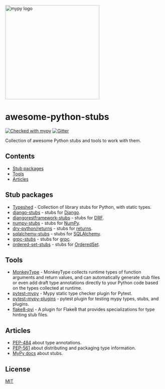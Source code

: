 <img src="http://mypy-lang.org/static/mypy_light.svg" alt="mypy logo" width="300px"/>

# awesome-python-stubs

[![Checked with mypy](http://www.mypy-lang.org/static/mypy_badge.svg)](http://mypy-lang.org/)
[![Gitter](https://badges.gitter.im/mypy-django/Lobby.svg)](https://gitter.im/mypy-django/Lobby)

Collection of awesome Python stubs and tools to work with them.


## Contents

- [Stub packages](#stub-packages)
- [Tools](#tools)
- [Articles](#articles)


## Stub packages

- [Typeshed](https://github.com/python/typeshed) - Collection of library stubs for Python, with static types.
- [django-stubs](https://github.com/typeddjango/django-stubs) - stubs for [Django](https://github.com/django/django).
- [djangorestframework-stubs](https://github.com/typeddjango/djangorestframework-stubs) - stubs for [DRF](https://github.com/encode/django-rest-framework).
- [numpy-stubs](https://github.com/rominf/ordered-set-stubs) - stubs for [NumPy](http://github.com/numpy/numpy).
- [dry-python/returns](https://github.com/dry-python/returns) - stubs for [returns](https://github.com/dry-python/returns).
- [sqlalchemy-stubs](https://github.com/dropbox/sqlalchemy-stubs) - stubs for [SQLAlchemy](https://github.com/sqlalchemy/sqlalchemy).
- [grpc-stubs](https://pypi.org/project/grpc-stubs/) - stubs for [grpc](https://github.com/grpc/grpc).
- [ordered-set-stubs](https://github.com/rominf/ordered-set-stubs) - stubs for [OrderedSet](https://github.com/LuminosoInsight/ordered-set).


## Tools

- [MonkeyType](https://github.com/instagram/MonkeyType) - MonkeyType collects runtime types of function arguments and return values, and can automatically generate stub files or even add draft type annotations directly to your Python code based on the types collected at runtime.
- [pytest-mypy](https://github.com/dbader/pytest-mypy) - Mypy static type checker plugin for Pytest.
- [pytest-mypy-plugins](https://github.com/typeddjango/pytest-mypy-plugins) - pytest plugin for testing mypy types, stubs, and plugins.
- [flake8-pyi](https://github.com/ambv/flake8-pyi) - A plugin for Flake8 that provides specializations for type hinting stub files.


## Articles

- [PEP-484](https://www.python.org/dev/peps/pep-0484/) about type annotations.
- [PEP-561](https://www.python.org/dev/peps/pep-0561/) about distributing and packaging type information.
- [MyPy docs](https://mypy.readthedocs.io/en/latest/stubs.html) about stubs.


## License

[MIT](https://github.com/typeddjango/awesome-python-stubs/blob/master/LICENSE)
